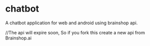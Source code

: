 # chatbot

A chatbot application for web and android using brainshop api.

//The api will expire soon, So if you fork this create a new api from Brainshop.ai
